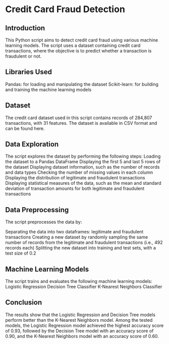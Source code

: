 # Credit Card Fraud Detection
## Introduction
This Python script aims to detect credit card fraud using various machine learning models. The script uses a dataset containing credit card transactions, where the objective is to predict whether a transaction is fraudulent or not.

## Libraries Used
Pandas: for loading and manipulating the dataset
Scikit-learn: for building and training the machine learning models
## Dataset
The credit card dataset used in this script contains records of 284,807 transactions, with 31 features. The dataset is available in CSV format and can be found here.

## Data Exploration
The script explores the dataset by performing the following steps:
Loading the dataset to a Pandas DataFrame
Displaying the first 5 and last 5 rows of the dataset
Displaying dataset information, such as the number of records and data types
Checking the number of missing values in each column
Displaying the distribution of legitimate and fraudulent transactions
Displaying statistical measures of the data, such as the mean and standard deviation of transaction amounts for both legitimate and fraudulent transactions

## Data Preprocessing
The script preprocesses the data by:

Separating the data into two dataframes: legitimate and fraudulent transactions
Creating a new dataset by randomly sampling the same number of records from the legitimate and fraudulent transactions (i.e., 492 records each)
Splitting the new dataset into training and test sets, with a test size of 0.2

## Machine Learning Models
The script trains and evaluates the following machine learning models:
Logistic Regression
Decision Tree Classifier
K-Nearest Neighbors Classifier

## Conclusion
The results show that the Logistic Regression and Decision Tree models perform better than the K-Nearest Neighbors model. Among the tested models, the Logistic Regression model achieved the highest accuracy score of 0.93, followed by the Decision Tree model with an accuracy score of 0.90, 
and the K-Nearest Neighbors model with an accuracy score of 0.60.
